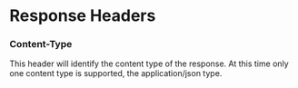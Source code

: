 # Response Headers

### Content-Type

This header will identify the content type of the response. At this time only one content type is supported, the application/json type.
